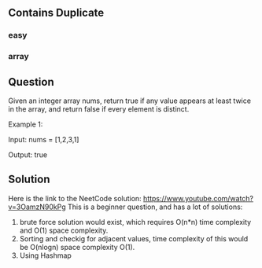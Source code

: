 ## Contains Duplicate
### easy
### array 
## Question

Given an integer array nums, return true if any value appears at least twice in the array, and return false if every element is distinct.

Example 1:

Input: nums = [1,2,3,1]

Output: true

## Solution
Here is the link to the NeetCode solution: https://www.youtube.com/watch?v=3OamzN90kPg
This is a beginner question, and has a lot of solutions:

1) brute force solution would exist, which requires O(n*n) time complexity and O(1) space complexity.
2) Sorting and checkig for adjacent values, time complexity of this would be O(nlogn) space complexity O(1). 
3) Using Hashmap 

